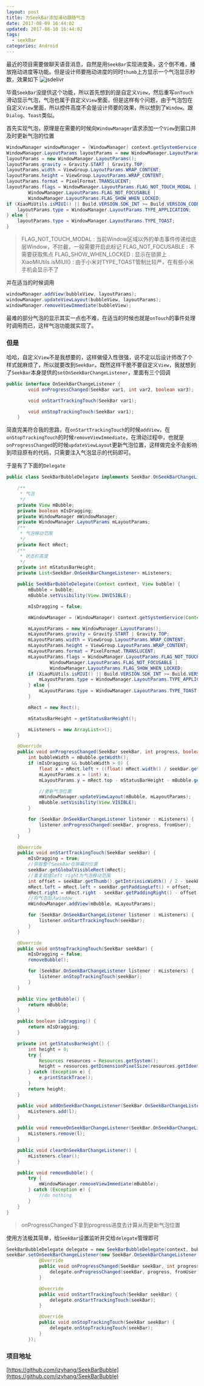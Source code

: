 ```yaml
---
layout: post
title: 为SeekBar添加滑动跟随气泡
date: 2017-08-09 16:44:02
updated: 2017-08-10 16:44:02
tags:
  - seekBar
categories: Android
---
```


最近的项目需要做聊天语音消息，自然是用`SeekBar`实现进度条，这个倒不难，播放拖动进度等功能。但是设计师要拖动进度的同时`thumb`上方显示一个气泡显示秒数，效果如下
![jsdelivr](1.jpeg)

毕竟`SeekBar`没提供这个功能，所以首先想到的是自定义`View`，然后重写`onTouch`滑动显示气泡，气泡也属于自定义`View`里面，但是这样有个问题，由于气泡包在自定义`View`里面，所以控件高度不会是设计师要的效果，所以想到了`Window`。跟`Dialog`、`Toast`类似。

<!-- More -->

首先实现气泡，原理是在需要的时候向`WindowManager`请求添加一个`View`到窗口并及时更新气泡的位置
``` java
WindowManager windowManager = (WindowManager) context.getSystemService(Context.WINDOW_SERVICE);
WindowManager.LayoutParams layoutParams = new WindowManager.LayoutParams();
layoutParams = new WindowManager.LayoutParams();
layoutParams.gravity = Gravity.START | Gravity.TOP;
layoutParams.width = ViewGroup.LayoutParams.WRAP_CONTENT;
layoutParams.height = ViewGroup.LayoutParams.WRAP_CONTENT;
layoutParams.format = PixelFormat.TRANSLUCENT;
layoutParams.flags = WindowManager.LayoutParams.FLAG_NOT_TOUCH_MODAL |
        WindowManager.LayoutParams.FLAG_NOT_FOCUSABLE |
        WindowManager.LayoutParams.FLAG_SHOW_WHEN_LOCKED;
if (XiaoMiUtils.isMIUI() || Build.VERSION.SDK_INT >= Build.VERSION_CODES.N_MR1){
    layoutParams.type = WindowManager.LayoutParams.TYPE_APPLICATION;
} else {
    layoutParams.type = WindowManager.LayoutParams.TYPE_TOAST;
}
```

>FLAG_NOT_TOUCH_MODAL : 当前Window区域以外的单击事件传递给底层Window，不拦截，一般需要开启此标记
>FLAG_NOT_FOCUSABLE : 不需要获取焦点
>FLAG_SHOW_WHEN_LOCKED : 显示在锁屏上
>XiaoMiUtils.isMIUI() : 由于小米对TYPE_TOAST管制比较严，在有些小米手机会显示不了

并在适当的时候调用
``` java
windowManager.addView(bubbleView, layoutParams);
windowManager.updateViewLayout(bubbleView, layoutParams);
windowManager.removeViewImmediate(bubbleView);
```

最难的部分气泡的显示其实一点也不难，在适当的时候也就是`onTouch`的事件处理时调用而已，这样气泡功能就实现了。

### 但是

哈哈，自定义`View`不是我想要的，这样做侵入性很强，说不定以后设计师改了个样式就麻烦了，所以就要改到`SeekBar`。既然这样干脆不要自定义`View`，我就想到了`SeekBar`本身提供的`setOnSeekBarChangeListener`，里面有三个回调
``` java
public interface OnSeekBarChangeListener {
        void onProgressChanged(SeekBar var1, int var2, boolean var3);

        void onStartTrackingTouch(SeekBar var1);

        void onStopTrackingTouch(SeekBar var1);
    }
```
简直完美符合我的思路，在`onStartTrackingTouch`的时候`addView`，在`onStopTrackingTouch`的时候`removeViewImmediate`，在滑动过程中，也就是`onProgressChanged`的时候`updateViewLayout`更新气泡位置，这样做完全不会影响到项目原有的代码，只需要注入气泡显示的代码即可。

于是有了下面的`Delegate`
``` java
public class SeekBarBubbleDelegate implements SeekBar.OnSeekBarChangeListener {

    /**
     * 气泡
     */
    private View mBubble;
    private boolean mIsDragging;
    private WindowManager mWindowManager;
    private WindowManager.LayoutParams mLayoutParams;
    /**
     * 气泡移动范围
     */
    private Rect mRect;
    /**
     * 状态栏高度
     */
    private int mStatusBarHeight;
    private List<SeekBar.OnSeekBarChangeListener> mListeners;

    public SeekBarBubbleDelegate(Context context, View bubble) {
        mBubble = bubble;
        mBubble.setVisibility(View.INVISIBLE);

        mIsDragging = false;

        mWindowManager = (WindowManager) context.getSystemService(Context.WINDOW_SERVICE);

        mLayoutParams = new WindowManager.LayoutParams();
        mLayoutParams.gravity = Gravity.START | Gravity.TOP;
        mLayoutParams.width = ViewGroup.LayoutParams.WRAP_CONTENT;
        mLayoutParams.height = ViewGroup.LayoutParams.WRAP_CONTENT;
        mLayoutParams.format = PixelFormat.TRANSLUCENT;
        mLayoutParams.flags = WindowManager.LayoutParams.FLAG_NOT_TOUCH_MODAL |
                WindowManager.LayoutParams.FLAG_NOT_FOCUSABLE |
                WindowManager.LayoutParams.FLAG_SHOW_WHEN_LOCKED;
        if (XiaoMiUtils.isMIUI() || Build.VERSION.SDK_INT >= Build.VERSION_CODES.N_MR1) {
            mLayoutParams.type = WindowManager.LayoutParams.TYPE_APPLICATION;
        } else {
            mLayoutParams.type = WindowManager.LayoutParams.TYPE_TOAST;
        }

        mRect = new Rect();

        mStatusBarHeight = getStatusBarHeight();

        mListeners = new ArrayList<>();
    }

    @Override
    public void onProgressChanged(SeekBar seekBar, int progress, boolean fromUser) {
        int bubbleWidth = mBubble.getWidth();
        if (mIsDragging && bubbleWidth > 0) {
            float x = mRect.left + ((float) mRect.width() / seekBar.getMax() * progress) - (bubbleWidth / 2);
            mLayoutParams.x = (int) x;
            mLayoutParams.y = mRect.top - mStatusBarHeight - mBubble.getHeight();

            //更新气泡位置
            mWindowManager.updateViewLayout(mBubble, mLayoutParams);
            mBubble.setVisibility(View.VISIBLE);
        }

        for (SeekBar.OnSeekBarChangeListener listener : mListeners) {
            listener.onProgressChanged(seekBar, progress, fromUser);
        }
    }

    @Override
    public void onStartTrackingTouch(SeekBar seekBar) {
        mIsDragging = true;
        //获取整个SeekBar在屏幕的位置
        seekBar.getGlobalVisibleRect(mRect);
        //重复赋值left right为气泡移动范围
        int offset = seekBar.getThumb().getIntrinsicWidth() / 2 - seekBar.getThumbOffset();
        mRect.left = mRect.left + seekBar.getPaddingLeft() + offset;
        mRect.right = mRect.right - seekBar.getPaddingRight() - offset;
        //将气泡加入window
        mWindowManager.addView(mBubble, mLayoutParams);

        for (SeekBar.OnSeekBarChangeListener listener : mListeners) {
            listener.onStartTrackingTouch(seekBar);
        }
    }

    @Override
    public void onStopTrackingTouch(SeekBar seekBar) {
        mIsDragging = false;
        removeBubble();

        for (SeekBar.OnSeekBarChangeListener listener : mListeners) {
            listener.onStopTrackingTouch(seekBar);
        }
    }

    public View getBubble() {
        return mBubble;
    }

    public boolean isDragging() {
        return mIsDragging;
    }

    private int getStatusBarHeight() {
        int height = 0;
        try {
            Resources resources = Resources.getSystem();
            height = resources.getDimensionPixelSize(resources.getIdentifier("status_bar_height", "dimen", "android"));
        } catch (Exception e) {
            e.printStackTrace();
        }
        return height;
    }

    public void addOnSeekBarChangeListener(SeekBar.OnSeekBarChangeListener l) {
        mListeners.add(l);
    }

    public void removeOnSeekBarChangeListener(SeekBar.OnSeekBarChangeListener l) {
        mListeners.remove(l);
    }

    public void clearOnSeekBarChangeListener() {
        mListeners.clear();
    }

    public void removeBubble() {
        try {
            mWindowManager.removeViewImmediate(mBubble);
        } catch (Exception e) {
            //do nothing
        }
    }
}
```

>onProgressChanged下拿到progress进度去计算从而更新气泡位置

使用方法极其简单，给`SeekBar`设置监听并交给`delegate`管理即可
``` java
SeekBarBubbleDelegate delegate = new SeekBarBubbleDelegate(context, bubbleView);
seekBar.setOnSeekBarChangeListener(new SeekBar.OnSeekBarChangeListener() {
            @Override
            public void onProgressChanged(SeekBar seekBar, int progress, boolean fromUser) {
                delegate.onProgressChanged(seekBar, progress, fromUser);
            }

            @Override
            public void onStartTrackingTouch(SeekBar seekBar) {
                delegate.onStartTrackingTouch(seekBar);
            }

            @Override
            public void onStopTrackingTouch(SeekBar seekBar) {
                delegate.onStopTrackingTouch(seekBar);
            }
        });
```

### 项目地址
[https://github.com/izyhang/SeekBarBubble](https://github.com/izyhang/SeekBarBubble)
